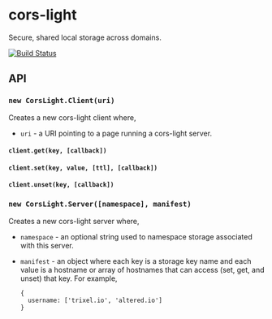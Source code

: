 # cors-light

Secure, shared local storage across domains.

[![Build Status](https://travis-ci.org/yarn-co/cors-light.svg?branch=master)](https://travis-ci.org/yarn-co/cors-light)

## API

### `new CorsLight.Client(uri)`
Creates a new cors-light client where,
 - `uri` - a URI pointing to a page running a cors-light server.

#### `client.get(key, [callback])`
#### `client.set(key, value, [ttl], [callback])`
#### `client.unset(key, [callback])`

### `new CorsLight.Server([namespace], manifest)`
Creates a new cors-light server where,
  - `namespace` - an optional string used to namespace storage associated with this server.
  - `manifest` - an object where each key is a storage key name and each value is a hostname or array of hostnames that can access (set, get, and unset) that key.  For example,

    ```json5
    {
      username: ['trixel.io', 'altered.io']
    }
    ```
